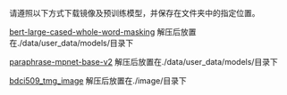 请遵照以下方式下载镜像及预训练模型，并保存在文件夹中的指定位置。

[bert-large-cased-whole-word-masking]() 解压后放置在./data/user_data/models/目录下

[paraphrase-mpnet-base-v2]() 解压后放置在./data/user_data/models/目录下

[bdci509_tmg_image]() 解压后放置在./image/目录下

